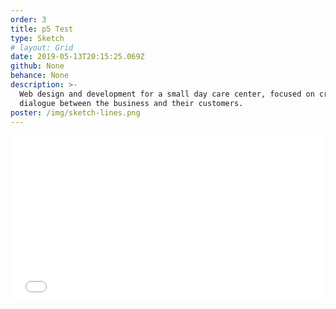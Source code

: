 ```yaml
---
order: 3
title: p5 Test
type: Sketch
# layout: Grid
date: 2019-05-13T20:15:25.069Z
github: None
behance: None
description: >-
  Web design and development for a small day care center, focused on creating a
  dialogue between the business and their customers.
poster: /img/sketch-lines.png
---
```


<iframe height="265" style="width: 100%;" scrolling="no" title="Radial Lines" src="//codepen.io/oajmeredith23/embed/LKmVLg/?height=265&theme-id=light&default-tab=result" frameborder="no" allowtransparency="true" allowfullscreen="true">See the Pen <a href='https://codepen.io/oajmeredith23/pen/LKmVLg/'>Radial Lines</a> by Oliver Meredith
  (<a href='https://codepen.io/oajmeredith23'>@oajmeredith23</a>) on <a href='https://codepen.io'>CodePen</a>.
</iframe>